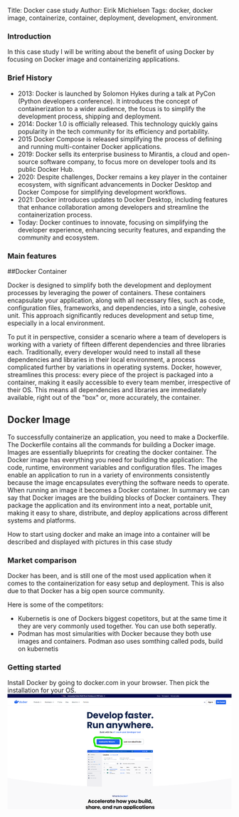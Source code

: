 Title: Docker case study
Author: Eirik Michielsen <EM-90>
Tags: docker, docker image, containerize, container, deployment, development, environment.

### Introduction

In this case study I will be writing about the benefit of using Docker by focusing on Docker image and containerizing applications.

### Brief History

-	2013: Docker is launched by Solomon Hykes during a talk at PyCon (Python developers conference). It introduces the concept of containerization to a wider audience, the focus is to simplify the development process, shipping and deployment.
-	2014: Docker 1.0 is officially released. This technology quickly gains popularity in the tech community for its efficiency and portability.
-	2015 Docker Compose is released simplifying the process of defining and running multi-container Docker applications.
-	2019: Docker sells its enterprise business to Mirantis, a cloud and open-source software company, to focus more on developer tools and its public Docker Hub.
-	2020: Despite challenges, Docker remains a key player in the container ecosystem, with significant advancements in Docker Desktop and Docker Compose for simplifying development workflows.
-	2021: Docker introduces updates to Docker Desktop, including features that enhance collaboration among developers and streamline the containerization process.
-	Today: Docker continues to innovate, focusing on simplifying the developer experience, enhancing security features, and expanding the community and ecosystem.


### Main features

##Docker Container

Docker is designed to simplify both the development and deployment processes by leveraging the power of containers. These containers encapsulate your application, along with all necessary files, such as code, configuration files, frameworks, and dependencies, into a single, cohesive unit. This approach significantly reduces development and setup time, especially in a local environment.

To put it in perspective, consider a scenario where a team of developers is working with a variety of fifteen different dependencies and three libraries each. Traditionally, every developer would need to install all these dependencies and libraries in their local environment, a process complicated further by variations in operating systems. Docker, however, streamlines this process: every piece of the project is packaged into a container, making it easily accessible to every team member, irrespective of their OS. This means all dependencies and libraries are immediately available, right out of the "box" or, more accurately, the container.

## Docker Image

To successfully containerize an application, you need to make a Dockerfile. The Dockerfile contains all the commands for building a Docker image. Images are essentially  blueprints for creating the docker container. The Docker image has everything you need for building the application: The code, runtime, environment variables and configuration files. The images enable an application to run in a variety of environments consistently because the image encapsulates everything the software needs to operate. 
When running an image it becomes a Docker container. In summary we can say that Docker images are the building blocks of Docker containers. They package the application and its environment into a neat, portable unit, making it easy to share, distribute, and deploy applications across different systems and platforms. 

How to start using docker and make an image into a container will be described and displayed with pictures in this case study

### Market comparison

Docker has been, and is still one of the most used application when it comes to the containerization for easy setup and deployment. 
This is also due to that Docker has a big open source community.

Here is some of the competitors:
- Kubernetis is one of Dockers biggest copetitors, but at the same time it they are very commonly used together. You can use both seperatly.
- Podman has most simularities with Docker because they both use images and containers. Podman aso uses somthing called pods, build on kubernetis


### Getting started
Install Docker by going to docker.com in your browser. Then pick the installation for your OS.
![alt text](../../../../assets/docker/image.png)        